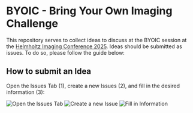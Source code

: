 # BYOIC - Bring Your Own Imaging Challenge
This repository serves to collect ideas to discuss at the BYOIC session at the [Helmholtz Imaging Conference 2025](https://helmholtz-imaging.de/news/helmholtz-imaging-conference-2025/).
Ideas should be submitted as issues. To do so, please follow the guide below:

## How to submit an Idea

Open the Issues Tab (1), create a new Issues (2), and fill in the desired information (3):

![Open the Issues Tab](https://github.com/dojoh/25-bring-your-own-image-challenge/blob/main/byoic_0.png?raw=true)
![Create a new Issue](https://github.com/dojoh/25-bring-your-own-image-challenge/blob/main/byoic_1.png?raw=true)
![Fill in Information](https://github.com/dojoh/25-bring-your-own-image-challenge/blob/main/byoic_2.png?raw=true)

